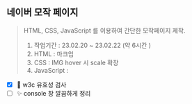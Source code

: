 ## 네이버 모작 페이지
> HTML, CSS, JavaScript 를 이용하여 간단한 모작페이지 제작.<br>
> 1. 작업기간 : 23.02.20 ~ 23.02.22 (약 6시간 )<br>
> 2. HTML : 마크업<br>
> 3. CSS : IMG hover 시 scale 확장<br>
> 4. JavaScript :<br>

- [x] :monocle_face: w3c 유효성 검사 <br>
- [ ] :sparkles: console 창 깔끔하게 정리 
